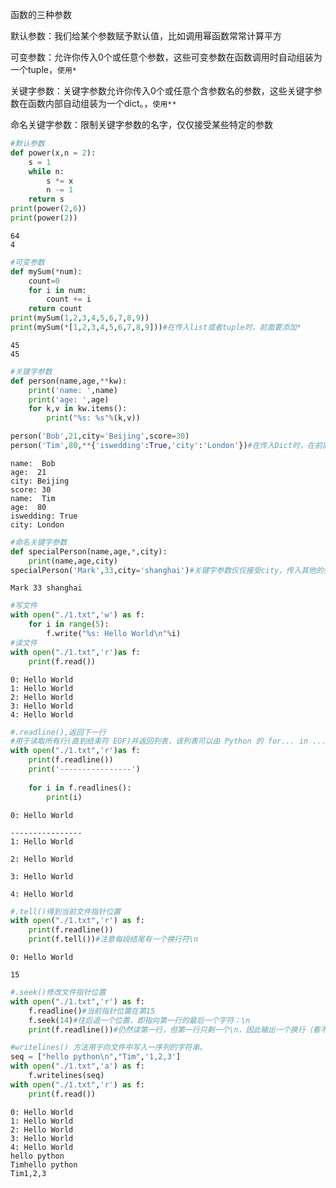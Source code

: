 
函数的三种参数

默认参数：我们给某个参数赋予默认值，比如调用幂函数常常计算平方

可变参数：允许你传入0个或任意个参数，这些可变参数在函数调用时自动组装为一个tuple，`使用*`

关键字参数：关键字参数允许你传入0个或任意个含参数名的参数，这些关键字参数在函数内部自动组装为一个dict。，`使用**`

命名关键字参数：限制关键字参数的名字，仅仅接受某些特定的参数


```python
#默认参数
def power(x,n = 2):
    s = 1
    while n:
        s *= x
        n -= 1
    return s
print(power(2,6))
print(power(2))
```

    64
    4



```python
#可变参数
def mySum(*num):
    count=0
    for i in num:
        count += i
    return count
print(mySum(1,2,3,4,5,6,7,8,9))
print(mySum(*[1,2,3,4,5,6,7,8,9]))#在传入list或者tuple时，前面要添加*
```

    45
    45



```python
#关键字参数
def person(name,age,**kw):
    print('name: ',name)
    print('age: ',age)
    for k,v in kw.items():
        print("%s: %s"%(k,v))
```


```python
person('Bob',21,city='Beijing',score=30)
person('Tim',80,**{'iswedding':True,'city':'London'})#在传入Dict时，在前面加**
```

    name:  Bob
    age:  21
    city: Beijing
    score: 30
    name:  Tim
    age:  80
    iswedding: True
    city: London



```python
#命名关键字参数
def specialPerson(name,age,*,city):
    print(name,age,city)
specialPerson('Mark',33,city='shanghai')#关键字参数仅仅接受city，传入其他的会报错！
```

    Mark 33 shanghai



```python
#写文件
with open("./1.txt",'w') as f:
    for i in range(5):
        f.write("%s: Hello World\n"%i)
#读文件
with open("./1.txt",'r')as f:
    print(f.read())
```

    0: Hello World
    1: Hello World
    2: Hello World
    3: Hello World
    4: Hello World
    



```python
#.readline(),返回下一行
#用于读取所有行(直到结束符 EOF)并返回列表，该列表可以由 Python 的 for... in ... 结构进行处理。如果碰到结束符 EOF 则返回空字符串。
with open("./1.txt",'r')as f:
    print(f.readline())
    print('----------------')
    
    for i in f.readlines():
        print(i)
```

    0: Hello World
    
    ----------------
    1: Hello World
    
    2: Hello World
    
    3: Hello World
    
    4: Hello World
    



```python
#.tell()得到当前文件指针位置
with open("./1.txt",'r') as f:
    print(f.readline())
    print(f.tell())#注意每段结尾有一个换行符\n
```

    0: Hello World
    
    15



```python
#.seek()修改文件指针位置
with open("./1.txt",'r') as f:
    f.readline()#当前指针位置在第15
    f.seek(14)#往后退一个位置，即指向第一行的最后一个字符：\n
    print(f.readline())#仍然读第一行，但第一行只剩一个\n，因此输出一个换行（看不到内容！）
```

    
    



```python
#writelines() 方法用于向文件中写入一序列的字符串。
seq = ["hello python\n","Tim",'1,2,3']
with open("./1.txt",'a') as f:
    f.writelines(seq)
with open("./1.txt",'r') as f:
    print(f.read())
```

    0: Hello World
    1: Hello World
    2: Hello World
    3: Hello World
    4: Hello World
    hello python
    Timhello python
    Tim1,2,3



```python

```
